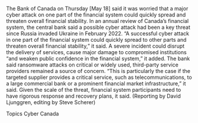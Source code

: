 The Bank of Canada on Thursday [May 18] said it was worried that a major cyber attack on one part of the financial system could quickly spread and threaten overall financial stability.
In an annual review of Canada’s financial system, the central bank said a possible cyber attack had been a key threat since Russia invaded Ukraine in February 2022.
“A successful cyber attack in one part of the financial system could quickly spread to other parts and threaten overall financial stability,” it said.
A severe incident could disrupt the delivery of services, cause major damage to compromised institutions “and weaken public confidence in the financial system,” it added.
The bank said ransomware attacks on critical or widely used, third-party service providers remained a source of concern.
“This is particularly the case if the targeted supplier provides a critical service, such as telecommunications, to a large commercial bank or a prominent financial market infrastructure,” it said.
Given the scale of the threat, financial system participants need to have rigorous response and recovery plans, it said.
(Reporting by David Ljunggren, editing by Steve Scherer)

Topics
Cyber
Canada
